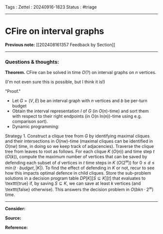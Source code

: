 Tags :
Zettel :  20240916-1823
Status : #triage 

-----

# CFire on interval graphs

**Previous note:** [[202408161357 Feedback by Section]]

-----

### Questions & thoughts:


**Theorem.** CFire can be solved in time $O(?)$ on interval graphs on $n$ vertices.

(I'm not even sure this is possible, but I think it is!)

"Proof."
 - Let $G=(V, E)$ be an interval graph with $n$ vertices and $b$ be per-turn budget
 - Obtain the interval representation $I$ of $G$ (in $O(n)$-time) and sort them with respect to their right endpoints (in O(n ln(n))-time using e.g. comparison sort).
 - Dynamic programming:

Strategy 1. Construct a clique tree from $G$ by identifying maximal cliques and their intersections in $O(nw)$-time (maximal cliques can be identified in $O(nw)$ time, in doing so we keep track of adjacencies).
Traverse the clique tree from leaves to root as follows. 
For each clique $K$ ($O(n)$) and time step $t$ ($O(k)$), compute the maximum number of vertices that can be saved by defending each subset of $d$ vertices in $t$ time steps in $K$ ($O(2^w)$) for $0 \leq d \leq \min(t \cdot budget, |K|)$. 
To find the effect of defending in $K$ or not, recur to see how this impacts optimal defence in child cliques.
Store the sub-problem solutions in a decision program table $DP[K][S\subseteq K][t]$ that evaluates to \texttt{true} if, by saving $S\subseteq K$, we can save at least $k$ vertices (and \texttt{false} otherwise). This answers the decision problem in $O(bkn\cdot 2^w)$ time.



-----
 
**Consider:**


**Source:** 


**Reference:** 
